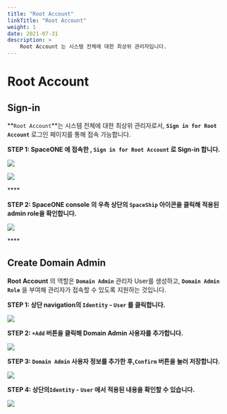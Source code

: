 ```yaml
---
title: "Root Account"
linkTitle: "Root Account"
weight: 1
date: 2021-07-31
description: >
    Root Account 는 시스템 전체에 대한 최상위 관리자입니다.
---
```


# Root Account

## Sign-in

**`Root Account`**는 시스템 전체에 대한 최상위 관리자로서, **`Sign in for Root Account`** 로그인 페이지를 통해 접속 가능합니다.

**STEP 1: SpaceONE 에 접속한  , `Sign in for Root Account`  로 Sign-in 합니다.**

![](../.gitbook/assets/login.png)

![](../.gitbook/assets/domain_owner_login.png)

\*\*\*\*

**STEP 2: SpaceONE console 의 우측 상단의 `SpaceShip` 아이콘을 클릭해 적용된 admin role을 확인합니다.**

![](../.gitbook/assets/domain_owner_check.png)

\*\*\*\*

## Create Domain Admin

**Root Account** 의 역할은  **`Domain Admin`**  관리자 User를 생성하고,  **`Domain Admin Role`** 을 부여해  관리자가 접속할 수 있도록 지원하는 것입니다.  

**STEP 1: 상단 navigation의 `Identity` - `User` 를 클릭합니다.** 

![](../.gitbook/assets/screen-shot-2021-02-04-at-14.16.22.png)

  
**STEP 2:  `+Add` 버튼을 클릭해 Domain Admin 사용자를 추가합니다.**

![](../.gitbook/assets/screen-shot-2021-02-04-at-14.18.45.png)

**STEP 3: `Domain Admin` 사용자 정보를 추가한 후,`Confirm` 버튼을 눌러 저장합니다.** 

![](../.gitbook/assets/create_user1.png)

**STEP 4: 상단의`Identity` - `User` 에서  적용된 내용을 확인할 수 있습니다.**

![](../.gitbook/assets/list_user1.png)

